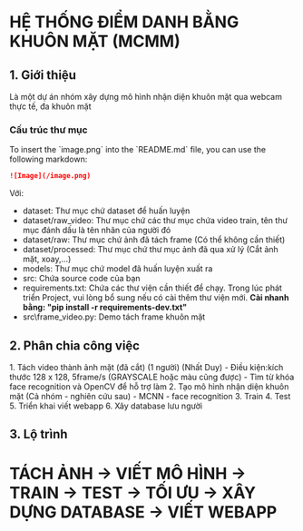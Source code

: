 <h1>HỆ THỐNG ĐIỂM DANH BẰNG KHUÔN MẶT (MCMM)</h1>
<h2>1. Giới thiệu</h2>
<p>Là một dự án nhóm xây dựng mô hình nhận diện khuôn mặt qua webcam thực tế, đa khuôn mặt</p>
<h3>Cấu trúc thư mục</h3>
To insert the `image.png` into the `README.md` file, you can use the following markdown:

```markdown
![Image](/image.png)
```


Với:
<ul>
    <li>dataset: Thư mục chứ dataset để huấn luyện</li>
    <li>dataset/raw_video: Thư mục chứ các thư mục chứa video train, tên thư mục đánh dấu là tên nhãn của người đó</li>
    <li>dataset/raw: Thư mục chứ ảnh đã tách frame (Có thể không cần thiết)</li>
    <li>dataset/processed: Thư mục chứ thư mục ảnh đã qua xử lý (Cắt ảnh mặt, xoay,...)</li>
    <li>models: Thư mục chứ model đã huấn luyện xuất ra</li>
    <li>src: Chứa source code của bạn</li>
    <li>requirements.txt: Chứa các thư viện cần thiết để chạy. Trong lúc phát triển Project, vui lòng bổ sung nếu có cài thêm thư viện mới. <b>Cài nhanh bằng: "pip install -r requirements-dev.txt"</b></li>
    <li>src\frame_video.py: Demo tách frame khuôn mặt</li>

</ul>

<h2>2. Phân chia công việc</h2>
1. Tách video thành ảnh mặt (đã cắt) (1 người) (Nhất Duy)
- Điều kiện:kích thước 128 x 128, 5frame/s (GRAYSCALE hoặc màu cũng được)
- Tìm từ khóa face recognition và OpenCV để hỗ trợ làm
2. Tạo mô hình nhận diện khuôn mặt (Cả nhóm - nghiên cứu sau)
- MCNN 
- face recognition
3. Train
4. Test
5. Triển khai viết webapp
6. Xây database lưu người
<h2>3. Lộ trình</h2>
<h1><b>TÁCH ẢNH</b> -> VIẾT MÔ HÌNH -> TRAIN -> TEST -> TỐI ƯU -> XÂY DỰNG DATABASE -> VIẾT WEBAPP</h1>
